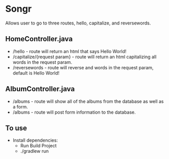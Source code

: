 # Songr
Allows user to go to three routes, hello, capitalize, and reversewords.

## HomeController.java
* /hello - route will return an html that says Hello World!
* /capitalize/{request param} - route will return an html capitalizing all words in the request param.
* /reversewords - route will reverse and words in the request param, default is Hello World!

## AlbumController.java
* /albums - route will show all of the albums from the database as well as a form.
* /albums - route will post form information to the database.

## To use
* Install dependencies:
    * Run Build Project
    * ./gradlew run

